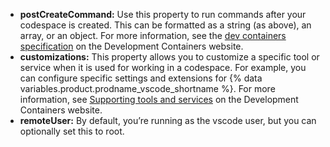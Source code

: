 * **postCreateCommand:** Use this property to run commands after your codespace is created. This can be formatted as a string (as above), an array, or an object. For more information, see the [dev containers specification](https://containers.dev/implementors/json_reference/#lifecycle-scripts) on the Development Containers website.
* **customizations:** This property allows you to customize a specific tool or service when it is used for working in a codespace. For example, you can configure specific settings and extensions for {% data variables.product.prodname_vscode_shortname %}. For more information, see [Supporting tools and services](https://containers.dev/supporting) on the Development Containers website.
* **remoteUser:** By default, you’re running as the vscode user, but you can optionally set this to root.
